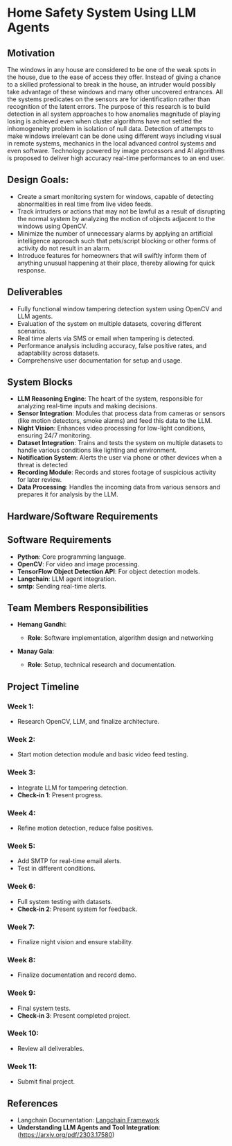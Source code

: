 # Home Safety System Using LLM Agents

## Motivation
The windows in any house are considered to be one of the weak spots in the house, due to the ease of access they offer. Instead of giving a chance to a skilled professional to break in the house, an intruder would possibly take advantage of these windows and many other uncovered entrances. All the systems predicates on the sensors are for identification rather than recognition of the latent errors. The purpose of this research is to build detection in all system approaches to how anomalies magnitude of playing losing is achieved even when cluster algorithms have not settled the inhomogeneity problem in isolation of null data. Detection of attempts to make windows irrelevant can be done using different ways including visual in remote systems, mechanics in the local advanced control systems and even software. Technology powered by image processors and AI algorithms is proposed to deliver high accuracy real-time performances to an end user.


## Design Goals:
- Create a smart monitoring system for windows, capable of detecting abnormalities in real time from live video feeds.
- Track intruders or actions that may not be lawful as a result of disrupting the normal system by analyzing the motion of objects adjacent to the windows using OpenCV.
- Minimize the number of unnecessary alarms by applying an artificial intelligence approach such that pets/script blocking or other forms of activity do not result in an alarm.
- Introduce features for homeowners that will swiftly inform them of anything unusual happening at their place, thereby allowing for quick response.

## Deliverables
- Fully functional window tampering detection system using OpenCV and LLM agents.
- Evaluation of the system on multiple datasets, covering different scenarios.
- Real time alerts via SMS or email when tampering is detected.
- Performance analysis including accuracy, false positive rates, and adaptability across datasets.
- Comprehensive user documentation for setup and usage.

## System Blocks
- **LLM Reasoning Engine**: The heart of the system, responsible for analyzing real-time inputs and making decisions.
- **Sensor Integration**: Modules that process data from cameras or sensors (like motion detectors, smoke alarms) and feed this data to the LLM.
- **Night Vision**: Enhances video processing for low-light conditions, ensuring 24/7 monitoring.
- **Dataset Integration**: Trains and tests the system on multiple datasets to handle various conditions like lighting and environment.
- **Notification System**: Alerts the user via phone or other devices when a threat is detected
- **Recording Module**: Records and stores footage of suspicious activity for later review.
- **Data Processing**: Handles the incoming data from various sensors and prepares it for analysis by the LLM.

## Hardware/Software Requirements
## Software Requirements
- **Python**: Core programming language.
- **OpenCV**: For video and image processing.
- **TensorFlow Object Detection API**: For object detection models.
- **Langchain**: LLM agent integration.
- **smtp**: Sending real-time alerts.

## Team Members Responsibilities
- **Hemang Gandhi**:
  - **Role**: Software implementation, algorithm design and networking
  
- **Manay Gala**:
  - **Role**: Setup, technical research and documentation.

## Project Timeline

### Week 1:
- Research OpenCV, LLM, and finalize architecture.

### Week 2:
- Start motion detection module and basic video feed testing.

### Week 3:
- Integrate LLM for tampering detection.
- **Check-in 1**: Present progress.

### Week 4:
- Refine motion detection, reduce false positives.

### Week 5:
- Add SMTP for real-time email alerts.
- Test in different conditions.

### Week 6:
- Full system testing with datasets.
- **Check-in 2**: Present system for feedback.

### Week 7:
- Finalize night vision and ensure stability.

### Week 8:
- Finalize documentation and record demo.

### Week 9:
- Final system tests.
- **Check-in 3**: Present completed project.

### Week 10:
- Review all deliverables.

### Week 11:
- Submit final project.

## References
- Langchain Documentation: [Langchain Framework](https://www.deeplearning.ai/short-courses/functions-tools-agents-langchain/)
- **Understanding LLM Agents and Tool Integration**: (https://arxiv.org/pdf/2303.17580)

